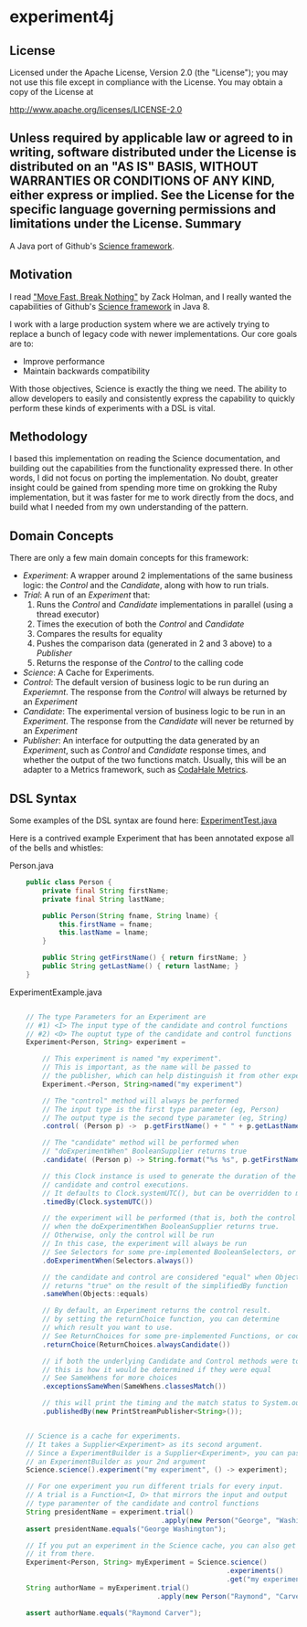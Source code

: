 experiment4j
============
License
-------
Licensed under the Apache License, Version 2.0 (the "License");
you may not use this file except in compliance with the License.
You may obtain a copy of the License at

  http://www.apache.org/licenses/LICENSE-2.0

Unless required by applicable law or agreed to in writing, software
distributed under the License is distributed on an "AS IS" BASIS,
WITHOUT WARRANTIES OR CONDITIONS OF ANY KIND, either express or implied.
See the License for the specific language governing permissions and
limitations under the License.
Summary
-------
A Java port of Github's [Science framework](https://github.com/github/dat-science).

Motivation
----------
I read ["Move Fast, Break Nothing"](http://zachholman.com/talk/move-fast-break-nothing/) by Zack Holman, and I 
really wanted the capabilities of Github's [Science framework](https://github.com/github/dat-science) in Java 8.

I work with a large production system where we are actively trying to replace a bunch of legacy code with
newer implementations. Our core goals are to: 
* Improve performance
* Maintain backwards compatibility

With those objectives, Science is exactly the thing we need. The ability to allow developers to easily and consistently express the capability to quickly perform these kinds of experiments with a DSL is vital.

Methodology
-----------
I based this implementation on reading the Science documentation, and building out the capabilities from the
functionality expressed there. In other words, I did not focus on porting the implementation. No doubt, greater insight could be gained from spending more time on grokking the Ruby implementation, but it was faster for me to work directly from the docs, and build what I needed from my own understanding of the pattern.

Domain Concepts
---------------
There are only a few main domain concepts for this framework:

* _Experiment_: A wrapper around 2 implementations of the same business logic: the _Control_ and the _Candidate_, along with how to run trials.
* _Trial_: A run of an _Experiment_ that:
  1. Runs the _Control_ and _Candidate_ implementations in parallel (using a thread executor)
  2. Times the execution of both the _Control_ and _Candidate_
  3. Compares the results for equality
  3. Pushes the comparison data (generated in 2 and 3 above) to a _Publisher_
  4. Returns the response of the _Control_ to the calling code
* _Science_: A Cache for Experiments.
* _Control_: The default version of business logic to be run during an _Experiemnt_. The response from the _Control_ will always be returned by an _Experiment_
* _Candidate_: The experimental version of business logic to be run in an _Experiment_. The response from the _Candidate_ will never be returned by an _Experiment_
* _Publisher_: An interface for outputting the data generated by an _Experiment_, such as _Control_ and _Candidate_ response times, and whether the output of the two functions match. Usually, this will be an adapter to a Metrics framework, such as [CodaHale Metrics](http://mvnrepository.com/artifact/com.codahale.metrics).

DSL Syntax
----------
Some examples of the DSL syntax are found here: [ExperimentTest.java](https://github.com/dannwebster/experiment4j/blob/master/src/test/java/com/ticketmaster/exp/ExperimentTest.java)

Here is a contrived example Experiment that has been annotated expose all of the bells and whistles:

Person.java

```java
    public class Person {
        private final String firstName;
        private final String lastName;

        public Person(String fname, String lname) {
            this.firstName = fname;
            this.lastName = lname;
        }

        public String getFirstName() { return firstName; }
        public String getLastName() { return lastName; }
    }
```

ExperimentExample.java

```java

    // The type Parameters for an Experiment are
    // #1) <I> The input type of the candidate and control functions
    // #2) <O> The ouptut type of the candidate and control functions
    Experiment<Person, String> experiment = 

        // This experiment is named "my experiment".
        // This is important, as the name will be passed to 
        // the publisher, which can help distinguish it from other experiments.
        Experiment.<Person, String>named("my experiment")

        // The "control" method will always be performed 
        // The input type is the first type parameter (eg, Person)
        // The output type is the second type parameter (eg, String)
        .control( (Person p) ->  p.getFirstName() + " " + p.getLastName() ) 

        // The "candidate" method will be performed when 
        // "doExperimentWhen" BooleanSupplier returns true
        .candidate( (Person p) -> String.format("%s %s", p.getFirstName(), p.getLastName()) )

        // this Clock instance is used to generate the duration of the 
        // candidate and control executions.
        // It defaults to Clock.systemUTC(), but can be overridden to make testing easier
        .timedBy(Clock.systemUTC())

        // the experiment will be performed (that is, both the control and the candidate will be run)
        // when the doExperimentWhen BooleanSupplier returns true.
        // Otherwise, only the control will be run
        // In this case, the experiment will always be run 
        // See Selectors for some pre-implemented BooleanSelectors, or code your own 
        .doExperimentWhen(Selectors.always())  

        // the candidate and control are considered "equal" when Object.equals() 
        // returns "true" on the result of the simplifiedBy function
        .sameWhen(Objects::equals) 

        // By default, an Experiment returns the control result.
        // by setting the returnChoice function, you can determine
        // which result you want to use. 
        // See ReturnChoices for some pre-implemented Functions, or code your own 
        .returnChoice(ReturnChoices.alwaysCandidate())

        // if both the underlying Candidate and Control methods were to throw exceptions, 
        // this is how it would be determined if they were equal
        // See SameWhens for more choices
        .exceptionsSameWhen(SameWhens.classesMatch()) 

        // this will print the timing and the match status to System.out,
        .publishedBy(new PrintStreamPublisher<String>());


    // Science is a cache for experiments.
    // It takes a Supplier<Experiment> as its second argument.
    // Since a ExperimentBuilder is a Supplier<Experiment>, you can pass
    // an ExperimentBuilder as your 2nd argument
    Science.science().experiment("my experiment", () -> experiment);

    // For one experiment you run different trials for every input.
    // A trial is a Function<I, O> that mirrors the input and output
    // type paramenter of the candidate and control functions
    String presidentName = experiment.trial()
                                     .apply(new Person("George", "Washington"));
    assert presidentName.equals("George Washington");

    // If you put an experiment in the Science cache, you can also get
    // it from there.
    Experiment<Person, String> myExperiment = Science.science()
                                                     .experiments()
                                                     .get("my experiment");
    String authorName = myExperiment.trial()
                                    .apply(new Person("Raymond", "Carver"));

    assert authorName.equals("Raymond Carver");
```
